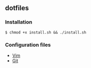 ## dotfiles

### Installation

```
$ chmod +x install.sh && ./install.sh
```

### Configuration files

* [Vim](/vim)
* [Git](/git)


